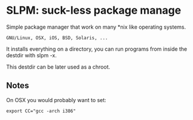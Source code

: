 SLPM: suck-less package manage
==============================

Simple package manager that work on many *nix like operating systems.

	GNU/Linux, OSX, iOS, BSD, Solaris, ...

It installs everything on a directory, you can run programs from inside
the destdir with slpm -x.

This destdir can be later used as a chroot.

Notes
-----
On OSX you would probably want to set:

	export CC="gcc -arch i386"
